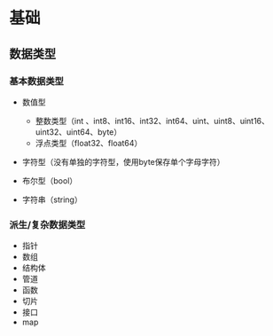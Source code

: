 # 基础

## 数据类型

### 基本数据类型

- 数值型
    - 整数类型（int 、int8、int16、int32、int64、uint、uint8、uint16、uint32、uint64、byte）
    - 浮点类型（float32、float64）

- 字符型（没有单独的字符型，使用byte保存单个字母字符）

- 布尔型（bool）

- 字符串（string）

### 派生/复杂数据类型

- 指针
- 数组
- 结构体
- 管道
- 函数
- 切片
- 接口
- map
